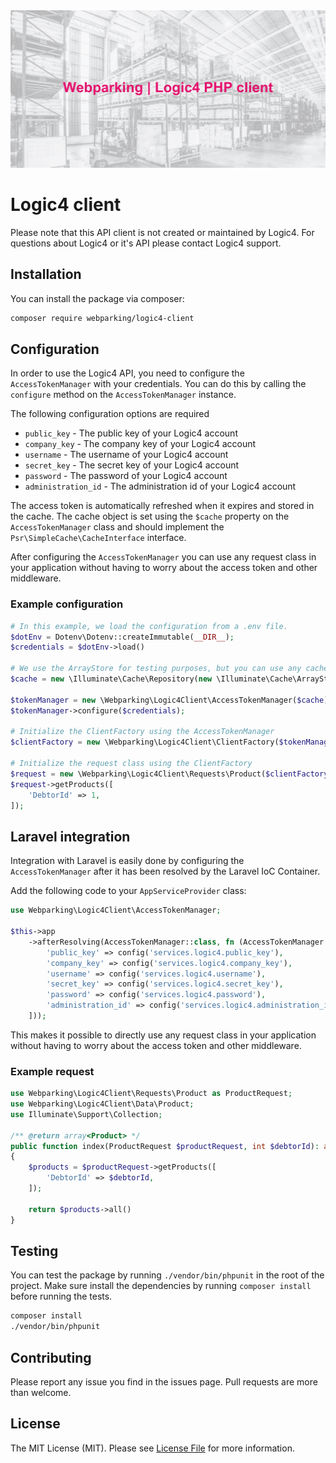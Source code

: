<img src="./assets/webparking_logic4_client.png">

# Logic4 client
Please note that this API client is not created or maintained by Logic4. For questions about Logic4 or it's API please contact Logic4 support. 

## Installation 
You can install the package via composer:
```bash
composer require webparking/logic4-client
``` 

## Configuration
In order to use the Logic4 API, you need to configure the `AccessTokenManager` with your credentials. You can do this by calling the `configure` method on the `AccessTokenManager` instance.
 
The following configuration options are required
- `public_key` - The public key of your Logic4 account
- `company_key` - The company key of your Logic4 account
- `username` - The username of your Logic4 account
- `secret_key` - The secret key of your Logic4 account
- `password` - The password of your Logic4 account
- `administration_id` - The administration id of your Logic4 account

The access token is automatically refreshed when it expires and stored in the cache. The cache object is set using the `$cache` property on the `AccessTokenManager` class and should implement the `Psr\SimpleCache\CacheInterface` interface.

After configuring the `AccessTokenManager` you can use any request class in your application without having to worry about the access token and other middleware.

### Example configuration
```php
# In this example, we load the configuration from a .env file.
$dotEnv = Dotenv\Dotenv::createImmutable(__DIR__);
$credentials = $dotEnv->load()

# We use the ArrayStore for testing purposes, but you can use any cache implementation that implements the Psr\SimpleCache\CacheInterface interface.
$cache = new \Illuminate\Cache\Repository(new \Illuminate\Cache\ArrayStore());
    
$tokenManager = new \Webparking\Logic4Client\AccessTokenManager($cache);
$tokenManager->configure($credentials);

# Initialize the ClientFactory using the AccessTokenManager
$clientFactory = new \Webparking\Logic4Client\ClientFactory($tokenManager);

# Initialize the request class using the ClientFactory
$request = new \Webparking\Logic4Client\Requests\Product($clientFactory);
$request->getProducts([
    'DebtorId' => 1,
]);
```

## Laravel integration
Integration with Laravel is easily done by configuring the `AccessTokenManager` after it has been resolved by the Laravel IoC Container.

Add the following code to your `AppServiceProvider` class:

```php
use Webparking\Logic4Client\AccessTokenManager;

$this->app
    ->afterResolving(AccessTokenManager::class, fn (AccessTokenManager $tokenManager) => $tokenManager->configure([
        'public_key' => config('services.logic4.public_key'),
        'company_key' => config('services.logic4.company_key'),
        'username' => config('services.logic4.username'),
        'secret_key' => config('services.logic4.secret_key'),
        'password' => config('services.logic4.password'),
        'administration_id' => config('services.logic4.administration_id'),
    ]));
```

This makes it possible to directly use any request class in your application without having to worry about the access token and other middleware.

### Example request

```php
use Webparking\Logic4Client\Requests\Product as ProductRequest;
use Webparking\Logic4Client\Data\Product;
use Illuminate\Support\Collection;

/** @return array<Product> */
public function index(ProductRequest $productRequest, int $debtorId): array
{
    $products = $productRequest->getProducts([
        'DebtorId' => $debtorId,
    ]);
    
    return $products->all()
}
```

## Testing
You can test the package by running `./vendor/bin/phpunit` in the root of the project. Make sure install the dependencies by running `composer install` before running the tests.

```bash
composer install
./vendor/bin/phpunit
```

## Contributing
Please report any issue you find in the issues page. Pull requests are more than welcome.

## License
The MIT License (MIT). Please see [License File](LICENSE.md) for more information.

